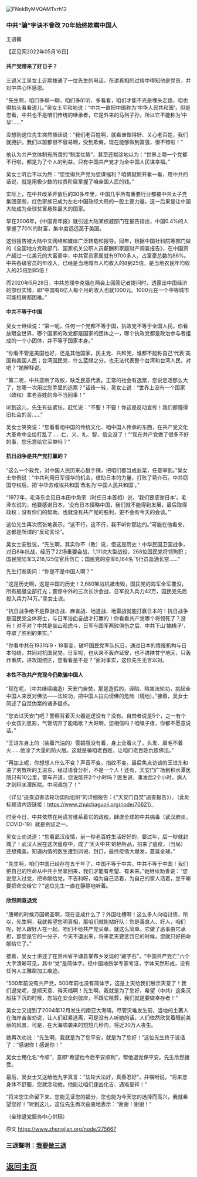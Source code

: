 ![FNekByMVQAMTxrh12](https://user-images.githubusercontent.com/79625284/168605010-a3c88c2a-b34b-4950-b71f-1eda5e3cc3f5.png)

### 中共“骗”字诀不曾改 70年始终欺瞒中国人

王语馨

【正见网2022年05月16日】

#### 共产党带来了好日子？

三退义工吴女士近期拨通了一位先生的电话，在讲真相的过程中得知他是党员，并对中共心怀感恩。

“先生啊，咱们多聊一聊，咱们多听听、多看看，咱们才能不光是埋头走路，咱也得抬头看看道儿。”吴女士平和地说：“中共一直把中国称为‘中华人民共和国’，但是您看，中共也不是咱们传统的继承者，它是外来的马列子孙，所以它不能称为‘中华’……”

没想到这位先生突然插话说：“我们老百姓啊，就看谁做得好、关心老百姓，我们就拥护。我们以前都很不容易啊，受到欺侮，现在能够做到富强，很不错啦！”

他认为共产党体制有所谓的“制度优势”，甚至还糊涂地以为：“世界上哪一个党都不行啦，都是为了个人的利益，只有中国共产党才为全中国人民谋幸福。”

吴女士听后不以为然：“您觉得共产党为您谋福利？咱俩就掰开看一看，用中共的话说，就是用极少数的权贵阶层掌握了咱全国人民的钱。”

实际上，在中共改革开放后的30多年里，中国几乎所有重要行业都被中共太子党集团垄断，红色家族已成为左右中国政经大局的一股主要力量。这一后果是让中国大陆成为全球贫富悬殊最大的国家。

早在2006年，《中国青年报》就引述大陆某权威部门在报告指出，中国0.4%的人掌握了70%的财富，集中度远远高于美国。

这份报告被大陆中文网络和媒体广泛转载和报导。同年，根据中国社科院等部门做的《全国地方党政部门、国家机关公职人员薪酬和家庭财产调查报告》，在中国资产超过一亿美元的大富豪中，中共官员家属就有9700多人，占富豪总数的86%。中共各级官员的年收入，已经是当地城市人均收入的8到25倍，是当地农民年均收入的25倍到85倍！

而2020年5月28日，中共总理李克强在两会上回答记者提问时，透露出中国经济的部份实情，即“中国有6亿人每个月的收入也就1000元。1000元在一个中等城市可能租房都困难。”

#### 中共不等于中国

吴女士继续说：“第一呢，任何一个党都不等于国，执政党不等于全国人民。你看放眼全世界，哪个国家的政党都是国家的团体之一，哪个执政党都是政治参与者组成的一个小团体，并不等于国家本身。”

“你看不管是美国也好，还是其他国家，民主党、共和党，谁都不能称自己‘代表’美国和美国人民；台湾国民党、什么蓝绿之分，也无法代表整个台湾和台湾人民，对吧？”她解释说。

“第二呢，中共垄断了政权，缺乏民意代表。正常的社会有选票，您说您活那么大了，您哪一次用过您手里的选票？”话锋一转，吴女士说：“世界上没有一个国家（政权）拿老百姓的命不当回事！”

听到这儿，先生有些紧张，赶忙说：“不要！不要！你这是反动宣传！我们都懂得旧社会的苦……”

吴女士笑笑说：“您看看咱中国的传统文化、咱中国人传承的东西，在共产党文化大革命中全给打乱了……仁、义、礼、智、信全没了！”“现在共产党做了很多不好的事，您乐意给它买单吗？”

#### 抗日战争是共产党打赢的？

“这么一个政党，对中国人民历来心狠手辣，把咱们都当成韭菜，任意宰割。”吴女士举例说：“中共利用日军侵华的机会，借助日本的力量，打败了蒋介石。中共窃国夺权后，把‘中华苏维埃共和国’改名为‘中国人民共和国’。”

“1972年，毛泽东会见日本田中角荣（时任日本首相）说，‘我们要感谢日本’。毛泽东说的，他要感谢日本，‘没有日本侵略中国，我们就不能得到发展，最后取得政权；没有你们的帮助，也就没有共产党的胜利，更不会有今天的会谈。’”

这位先生再次慌张地表示，“这不行，这不行，我不听你那边的。”可能在他看来，这都是所谓的“反动言论”。

吴女士安慰说，“先生啊，其实你不（敢）说，但这是历史！中华民国卫国战争，对日8年抗战，经历了22场重要会战，1,111次大型战役，268位国民党将领殉职；国民党陆军3,218,125位官兵伤亡；国民党的空军6,164名飞行员血洒长空……”

先生打断质问：“你是不是中国人啊？”

“这是历史啊，这是中国的历史！2,680架战机被击毁，国民党的海军全军覆没，所有舰艇全部打光；震惊中外的三次长沙会战，日军投入兵力42万，国民党先后投入兵力74万。”吴女士说。

“抗日战争绝不是靠游击战、麻雀战、地道战、地雷战就能打赢日本的！抗日战争是国民党全体将士，与日军浴血奋战才打赢的！你看看共产党哪个将领死了？没有！对不对？中共是坐山观虎斗，日军与国军两败俱伤之后，中共下山‘摘桃子’，夺取了胜利的果实。”

“你看中共在1931年9・18事变，破坏国民党军队抗日，通过日本的情报机构与日本勾结，共同对抗国民党。日军呢，也从来不轰炸延安，也不进陕甘宁地区，只轰炸重庆，进攻国统区，您看看是不是？”面对事实，这位先生无言以对。

#### 本性不改共产党现今仍欺骗中国人

“现在呢，（中共继续编造）天安门自焚，那是造假的，诬陷、陷害法轮功，挑起全中国人来反对佛法——法轮功，把中国人拉向谤佛的危险（境地）。”接着，吴女士简述了自焚伪案的诸多疑点。

“您去过天安门吧？警察背着灭火器巡逻没有？没有。自焚者说是5个，之一有个小女孩刘思影，气管切开了能唱歌？大哥啊，您相信吗？咱嗓子疼，你都不愿意说话。”

“王进东身上的（装着汽油的）雪碧瓶没有着，身上全着火了，头发、眉毛不着火……他涂了大量的防火层。这就是骗咱老百姓，让咱们老百姓仇恨佛法。”

“再加上呢，你想想人什么不变？声音不变，指纹不变。最后焦点访谈的王进东和进了劳教所的王进东，经过语音分析，不是一个人！还有，天安门广场到积水潭医院只有10公里，警车开道，您说能开2个小时吗？医生说，事发后2个小时，病人才到积水潭医院。中间调包了！”

〔详见“追查迫害法轮功国际组织”的详细报告：《“天安门自焚”追查报告》〕。（此处标题请内嵌链接：https://www.zhuichaguoji.org/node/70621）

时至今日，中共依然在用谎言维系着它的政权。肆虐全球的中共病毒（武汉肺炎，COVID-19）就是例证之一。

吴女士劝说道：“您看武汉疫情，前一秒老百姓生活好好的，要过年，后一秒就封城了！武汉人民在这次瘟疫中，成了‘天灭中共’的牺牲品，招来了瘟疫，（当局）还想掩盖。知道内情的医生遭到训诫、封口，最终疫情大爆发，蔓延全球。”

“先生啊，咱们中国已经存在五千年了，中国不等于中共，中共不等于中国！我们把自己的性命从中共手里拿回来，我们才能有希望、有未来。”她继续劝善说：“您说您入过党，把命献给党，不吉利呀，咱为自己活着，为自己的家人活着，您干嘛要把命交给它？”这位先生一直在静静地听着。

#### 欣然同意退党

“唐朝的时候万国朝圣啊，现在变成什么了？外国吐槽啊！这么多人向咱讨债，所以，先生啊，我就希望您明真相，那咱们就能站好队；您是善良人、好人，咱们呢，好人跟好人在一起，咱们不给共产党买单，就这么简单。它做了恶事由它承担，那您是它的一分子，今天不退出来，将来老天要惩罚它的时候，您就只好把命献给它了。”

接着，吴女士讲述了在贵州省平塘县掌布乡发现的“藏字石”，“中国共产党亡”六个大字清晰可见，其中“党”是简体字。经中国地质学专家考证，字体天然形成，没有任何人工雕凿加工痕迹。

“500年前没有共产党，500年前也没有简体字，这是上天给我们展示天意了！我们退党呢，是顺天意、得天福啊！先生啊，我就是为了您好，希望（中共）这条沉船往下沉的时候，您站在安全的彼岸，不跟它陪葬，我们就是要做幸存者！”

吴女士又提到了2004年12月发生的南亚大海啸。尽管灾难发生前，当地的土著人在海岸苦苦劝说，让人们赶紧逃离，可是没有人听她的话，人们依然欣赏着眼前美丽的风景，可是，在大海啸袭来的短短几秒内，将近30万人丧生。

她再次劝说：“先生啊，我就是为了您平安，就是为了您好！”这位先生终于说话了：“感谢你！感谢你！”

吴女士用化名“今顺”，意即“希望他今后平安顺利”，帮他退党保平安。先生欣然接受。

最后，吴女士又送给他九字真言：“法轮大法好，真善忍好”，并嘱咐说，“将来您身体不舒服，您就念动他，他能让咱们逢凶化吉、遇难呈祥！”

“将来您生命留下来，您能见证您的福分，您也能为今天您的选择而高兴，我就希望您好！”听到这儿，这位先生再次由衷地表示：“谢谢！谢谢！”

（全球退党服务中心供稿）

原文 https://www.zhengjian.org/node/275667

### 三退聲明：[我要做三退](https://tuidang.epochtimes.com/)

## [返回主页](https://git.io/Js3EY)

